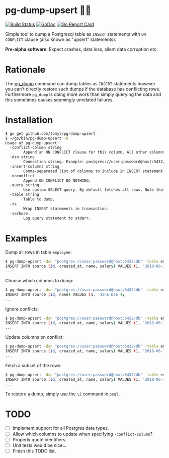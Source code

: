 # pg-dump-upsert :elephant::poop:

[![Build Status](https://travis-ci.org/tomyl/pg-dump-upsert.svg?branch=master)](https://travis-ci.org/tomyl/pg-dump-upsert)
[![GoDoc](https://godoc.org/github.com/tomyl/pg-dump-upsert/pgdump?status.png)](http://godoc.org/github.com/tomyl/pg-dump-upsert/pgdump)
[![Go Report Card](https://goreportcard.com/badge/github.com/tomyl/pg-dump-upsert)](https://goreportcard.com/report/github.com/tomyl/pg-dump-upsert)

Simple tool to dump a Postgresql table as `INSERT` statements with `ON
CONFLICT` clause (also known as "upsert" statements).

**Pre-alpha software**. Expect crashes, data loss, silent data corruption etc.

# Rationale

The [pg\_dump](https://www.postgresql.org/docs/current/static/app-pgdump.html)
command can dump tables as `INSERT` statements however you can't directly
restore such dumps if the database has conflicting rows. Furthermore `pg_dump`
is doing more work than simply querying the data and this sometimes causes
seemingly unrelated failures.

# Installation

```bash
$ go get github.com/tomyl/pg-dump-upsert
$ ~/go/bin/pg-dump-upsert -h
Usage of pg-dump-upsert:
  -conflict-column string
        Append an ON CONFLICT clause for this column. All other columns will be included in a DO UPDATE SET list.
  -dsn string
        Connection string. Example: postgres://user:password@host:5432/db
  -insert-columns string
        Comma-separated list of columns to include in INSERT statement. Defaults to all columns.
  -noconflict
        Append ON CONFLICT DO NOTHING.
  -query string
        Use custom SELECT query. By default fetches all rows. Note that column order must match -insert-columns. It is also valid to just specify a WHERE clause. It will be appended to the default query.
  -table string
        Table to dump.
  -tx
        Wrap INSERT statements in transaction.
  -verbose
        Log query statement to stderr.
```

# Examples

Dump all rows in table `employee`:

```bash
$ pg-dump-upsert -dsn "postgres://user:password@host:5432/db" -table employee 
INSERT INTO source (id, created_at, name, salary) VALUES (1, '2018-06-13 21:10:34.769555+08', 'Jane Doe', 123456);
...
```

Choose which columns to dump:

```bash
$ pg-dump-upsert -dsn "postgres://user:password@host:5432/db" -table employee -insert id,name
INSERT INTO source (id, name) VALUES (1, 'Jane Doe');
...
```

Ignore conflicts:

```bash
$ pg-dump-upsert -dsn "postgres://user:password@host:5432/db" -table employee -noconflict
INSERT INTO source (id, created_at, name, salary) VALUES (1, '2018-06-13 21:10:34.769555+08', 'Jane Doe' 123456) ON CONFLICT DO NOTHING;
...
```

Update columns on conflict:

```bash
$ pg-dump-upsert -dsn "postgres://user:password@host:5432/db" -table employee -conflict-column id
INSERT INTO source (id, created_at, name, salary) VALUES (1, '2018-06-13 21:10:34.769555+08', 'Jane Doe', 123456) ON CONFLICT (id) DO UPDATE SET created_at=EXCLUDED.created_at, name=EXCLUDED.name;
...
```

Fetch a subset of the rows:

```bash
$ pg-dump-upsert -dsn "postgres://user:password@host:5432/db" -table employee -query "WHERE salary > 12345"
INSERT INTO source (id, created_at, name, salary) VALUES (1, '2018-06-13 21:10:34.769555+08', 'Jane Doe', 123456);
...
```

To restore a dump, simply use the `\i` command in `psql`.

# TODO
- [ ] Implement support for all Postgres data types.
- [ ] Allow which columns to update when specifying `-conflict-column`?
- [ ] Properly quote identifiers.
- [ ] Unit tests would be nice...
- [ ] Finish this TODO list.
